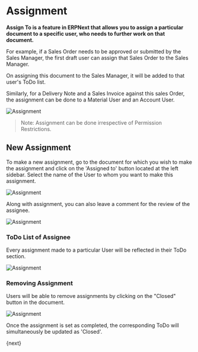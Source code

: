 <!-- add-breadcrumbs -->
# Assignment

**Assign To is a feature in ERPNext that allows you to assign a particular document to a specific user, who needs to further work on that document.**

For example, if a Sales Order needs to be approved or submitted by the Sales Manager, the first draft user can assign that Sales Order to the Sales Manager. 

On assigning this document to the Sales Manager, it will be added to that user's ToDo list. 

Similarly, for a Delivery Note and a Sales Invoice against this sales Order, the assignment can be done to a Material User and an Account User.

![Assignment](/docs/v12/assets/img/using-erpnext/using-assignment-1.png)

> Note: Assignment can be done irrespective of Permission Restrictions.

## New Assignment

To make a new assignment, go to the document for which you wish to make the assignment and click on the 'Assigned to' button located at the left sidebar. Select the name of the User to whom you want to make this assignment.

![Assignment](/docs/v12/assets/img/using-erpnext/using-assignment-2.gif)

Along with assignment, you can also leave a comment for the review of the assignee.

![Assignment](/docs/v12/assets/img/using-erpnext/using-assignment-3.gif)

### ToDo List of Assignee

Every assignment made to a particular User will be reflected in their ToDo section.

![Assignment](/docs/v12/assets/img/using-erpnext/using-assignment-4.png)

### Removing Assignment

Users will be able to remove assignments by clicking on the "Closed" button in the document.

![Assignment](/docs/v12/assets/img/using-erpnext/using-assignment-5.png)

Once the assignment is set as completed, the corresponding ToDo will simultaneously be updated as 'Closed'.

{next}
